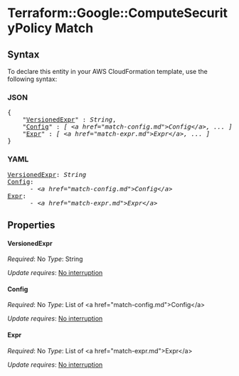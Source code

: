 # Terraform::Google::ComputeSecurityPolicy Match

## Syntax

To declare this entity in your AWS CloudFormation template, use the following syntax:

### JSON

<pre>
{
    "<a href="#versionedexpr" title="VersionedExpr">VersionedExpr</a>" : <i>String</i>,
    "<a href="#config" title="Config">Config</a>" : <i>[ &lt;a href=&#34;match-config.md&#34;&gt;Config&lt;/a&gt;, ... ]</i>,
    "<a href="#expr" title="Expr">Expr</a>" : <i>[ &lt;a href=&#34;match-expr.md&#34;&gt;Expr&lt;/a&gt;, ... ]</i>
}
</pre>

### YAML

<pre>
<a href="#versionedexpr" title="VersionedExpr">VersionedExpr</a>: <i>String</i>
<a href="#config" title="Config">Config</a>: <i>
      - &lt;a href=&#34;match-config.md&#34;&gt;Config&lt;/a&gt;</i>
<a href="#expr" title="Expr">Expr</a>: <i>
      - &lt;a href=&#34;match-expr.md&#34;&gt;Expr&lt;/a&gt;</i>
</pre>

## Properties

#### VersionedExpr

_Required_: No
_Type_: String

_Update requires_: [No interruption](https://docs.aws.amazon.com/AWSCloudFormation/latest/UserGuide/using-cfn-updating-stacks-update-behaviors.html#update-no-interrupt)

#### Config

_Required_: No
_Type_: List of &lt;a href=&#34;match-config.md&#34;&gt;Config&lt;/a&gt;

_Update requires_: [No interruption](https://docs.aws.amazon.com/AWSCloudFormation/latest/UserGuide/using-cfn-updating-stacks-update-behaviors.html#update-no-interrupt)

#### Expr

_Required_: No
_Type_: List of &lt;a href=&#34;match-expr.md&#34;&gt;Expr&lt;/a&gt;

_Update requires_: [No interruption](https://docs.aws.amazon.com/AWSCloudFormation/latest/UserGuide/using-cfn-updating-stacks-update-behaviors.html#update-no-interrupt)

